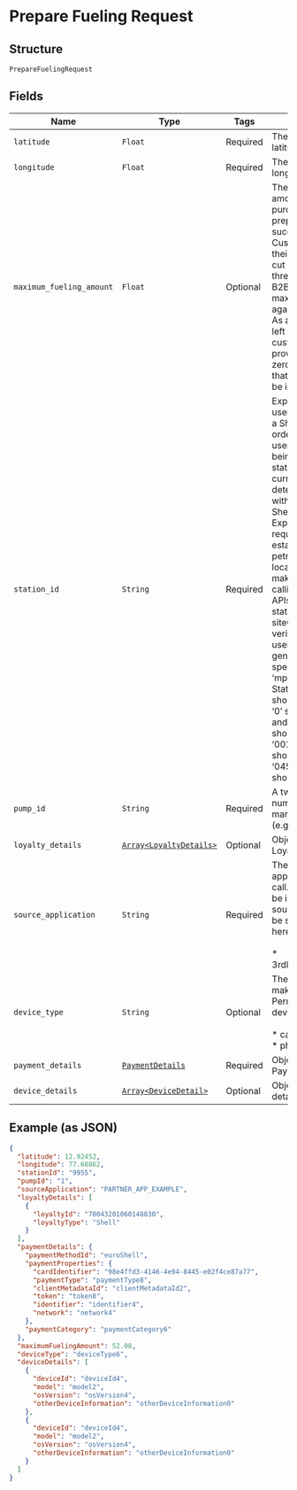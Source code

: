 
# Prepare Fueling Request

## Structure

`PrepareFuelingRequest`

## Fields

| Name | Type | Tags | Description |
|  --- | --- | --- | --- |
| `latitude` | `Float` | Required | The user’s current latitude |
| `longitude` | `Float` | Required | The user’s current longitude |
| `maximum_fueling_amount` | `Float` | Optional | The maximum fuelling amount that can be purchased. If the prepare fuelling is successful and the Customer starts fuelling their car, the pump will cut off once this threshold is reached. For B2B customers a maximum ceiling is set against their Shell Card. As a result, this can be left blank for B2B customers. If a value is provided it cannot be zero or lower and values that exceed ceiling will be ignored. |
| `station_id` | `String` | Required | Expectation is that a user has to be located at a Shell petrol station in order to make this call. A user is recognised as being located at a Shell station if the user’s current location (as determined by GPS) is within 300 meters of a Shell station. Expectation is that requester will have established the Shell petrol station the user is located at prior to making this call by calling Station Locator APIs. The API will use stationId and siteCountry/GPS to verify the user is The user’s current latitude genuinely located at the specified Station. ‘mpp_station_id’ of the Station Locator API should be used. Leading ‘0’ should be dropped and only last four digits, should be used. E.G. for ‘00123’, only ‘0123’ should be used and for ‘04567’ only ‘4567’ should be used. |
| `pump_id` | `String` | Required | A two digit numeric number of the pump as marked on the forecourt (e.g. pump number 12) |
| `loyalty_details` | [`Array<LoyaltyDetails>`](../../doc/models/loyalty-details.md) | Optional | Object containing Loyalty details |
| `source_application` | `String` | Required | The ID of the source application making this call. Each 3rd Party will be issued with its own sourceApp ID that must be specified correctly here<br><br>* 3rdParty_App_Archetype |
| `device_type` | `String` | Optional | The type of device making this call. Permitted values for deviceType:<br><br>* car<br>* phone |
| `payment_details` | [`PaymentDetails`](../../doc/models/payment-details.md) | Required | Object containing Payment details |
| `device_details` | [`Array<DeviceDetail>`](../../doc/models/device-detail.md) | Optional | Object containing device details |

## Example (as JSON)

```json
{
  "latitude": 12.92452,
  "longitude": 77.68862,
  "stationId": "9955",
  "pumpId": "1",
  "sourceApplication": "PARTNER_APP_EXAMPLE",
  "loyaltyDetails": [
    {
      "loyaltyId": "70043201060148830",
      "loyaltyType": "Shell"
    }
  ],
  "paymentDetails": {
    "paymentMethodId": "euroShell",
    "paymentProperties": {
      "cardIdentifier": "98e4ffd3-4146-4e94-8445-e02f4ce87a77",
      "paymentType": "paymentType8",
      "clientMetadataId": "clientMetadataId2",
      "token": "token8",
      "identifier": "identifier4",
      "network": "network4"
    },
    "paymentCategory": "paymentCategory6"
  },
  "maximumFuelingAmount": 52.08,
  "deviceType": "deviceType6",
  "deviceDetails": [
    {
      "deviceId": "deviceId4",
      "model": "model2",
      "osVersion": "osVersion4",
      "otherDeviceInformation": "otherDeviceInformation0"
    },
    {
      "deviceId": "deviceId4",
      "model": "model2",
      "osVersion": "osVersion4",
      "otherDeviceInformation": "otherDeviceInformation0"
    }
  ]
}
```

